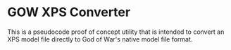 # GOW XPS Converter

This is a pseudocode proof of concept utility that is intended to convert an XPS model file directly to God of War's native model file format.
